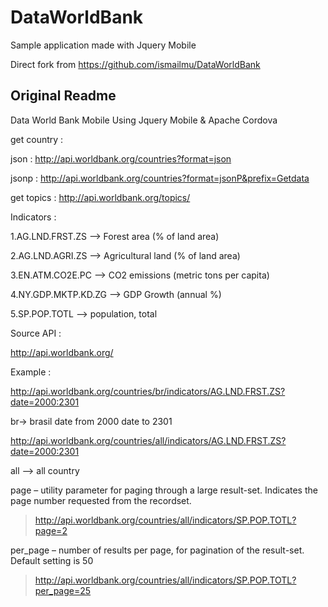 # DataWorldBank
Sample application made with Jquery Mobile

Direct fork from https://github.com/ismailmu/DataWorldBank

## Original Readme
Data World Bank Mobile Using Jquery Mobile & Apache Cordova

get country :

json :
http://api.worldbank.org/countries?format=json

jsonp :
http://api.worldbank.org/countries?format=jsonP&prefix=Getdata

get topics :
http://api.worldbank.org/topics/

Indicators :

1.AG.LND.FRST.ZS --> Forest area (% of land area)

2.AG.LND.AGRI.ZS --> Agricultural land (% of land area)

3.EN.ATM.CO2E.PC --> CO2 emissions (metric tons per capita)

4.NY.GDP.MKTP.KD.ZG --> GDP Growth (annual %)

5.SP.POP.TOTL --> population, total

Source API :

http://api.worldbank.org/

Example :

http://api.worldbank.org/countries/br/indicators/AG.LND.FRST.ZS?date=2000:2301

br-> brasil
date from 2000
date to 2301

http://api.worldbank.org/countries/all/indicators/AG.LND.FRST.ZS?date=2000:2301

all --> all country

page – utility parameter for paging through a large result-set. Indicates the page number requested from the recordset.
> http://api.worldbank.org/countries/all/indicators/SP.POP.TOTL?page=2

per_page – number of results per page, for pagination of the result-set. Default setting is 50
> http://api.worldbank.org/countries/all/indicators/SP.POP.TOTL?per_page=25
